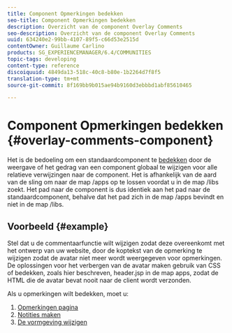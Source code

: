 ```yaml
---
title: Component Opmerkingen bedekken
seo-title: Component Opmerkingen bedekken
description: Overzicht van de component Overlay Comments
seo-description: Overzicht van de component Overlay Comments
uuid: 634240e2-99bb-4107-89f5-c66d53e2515d
contentOwner: Guillaume Carlino
products: SG_EXPERIENCEMANAGER/6.4/COMMUNITIES
topic-tags: developing
content-type: reference
discoiquuid: 4849da13-518c-40c8-b80e-1b2264d7f8f5
translation-type: tm+mt
source-git-commit: 8f169bb9b015ae94b9160d3ebbbd1abf85610465

---
```



# Component Opmerkingen bedekken {#overlay-comments-component}

Het is de bedoeling om een standaardcomponent te [bedekken](client-customize.md#overlays) door de weergave of het gedrag van een component globaal te wijzigen voor alle relatieve verwijzingen naar de component. Het is afhankelijk van de aard van de sling om naar de map /apps op te lossen voordat u in de map /libs zoekt. Het pad naar de component is dus identiek aan het pad naar de standaardcomponent, behalve dat het pad zich in de map /apps bevindt en niet in de map /libs.

## Voorbeeld {#example}

Stel dat u de commentaarfunctie wilt wijzigen zodat deze overeenkomt met het ontwerp van uw website, door de koptekst van de opmerking te wijzigen zodat de avatar niet meer wordt weergegeven voor opmerkingen. De oplossingen voor het verbergen van de avatar maken gebruik van CSS of bedekken, zoals hier beschreven, header.jsp in de map apps, zodat de HTML die de avatar bevat nooit naar de client wordt verzonden.

Als u opmerkingen wilt bedekken, moet u:

1. [Opmerkingen pagina](overlay-create-comments-page.md)
1. [Notities maken](overlay-create-nodes.md)
1. [De vormgeving wijzigen](overlay-alter-appearance.md)

